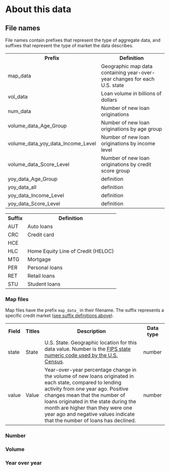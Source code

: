 # About this data

## File names

File names contain prefixes that represent the type of aggregate data, and suffixes that represent the type of market the data describes.

<table id="prefix">
  <tbody>
    <tr>
      <th>Prefix</th>
      <th>Definition</th>
    </tr>
    <tr>
      <td>map_data</td>
      <td>Geographic map data containing year-over-year changes for each U.S. state</td>
    </tr>
    <tr>
      <td>vol_data</td>
      <td>Loan volume in billions of dollars</td>
    </tr>
    <tr>
      <td>num_data</td>
      <td>Number of new loan originations</td>
    </tr>
    <tr>
      <td>volume_data_Age_Group</td>
      <td>Number of new loan originations by age group</td>
    </tr>
    <tr>
      <td>volume_data_yoy_data_Income_Level</td>
      <td>Number of new loan originations by income level</td>
    </tr>
    <tr>
      <td>volume_data_Score_Level</td>
      <td>Number of new loan originations by credit score group</td>
    </tr>
    <tr>
      <td>yoy_data_Age_Group</td>
      <td>definition</td>
    </tr>
    <tr>
      <td>yoy_data_all</td>
      <td>definition</td>
    </tr>
    <tr>
      <td>yoy_data_Income_Level</td>
      <td>definition</td>
    </tr>
    <tr>
      <td>yoy_data_Score_Level</td>
      <td>definition</td>
    </tr>
  </tbody>
</table>


<table id="suffix">
  <tbody>
    <tr>
      <th>Suffix</th>
      <th>Definition</th>
    </tr>
    <tr>
      <td>AUT</td>
      <td>Auto loans</td>
    </tr>
    <tr>
      <td>CRC</td>
      <td>Credit card</td>
    </tr>
    <tr>
      <td>HCE</td>
      <td> </td>
    </tr>
    <tr>
      <td>HLC</td>
      <td>Home Equity Line of Credit (HELOC)</td>
    </tr>
    <tr>
      <td>MTG</td>
      <td>Mortgage</td>
    </tr>
    <tr>
      <td>PER</td>
      <td>Personal loans</td>
    </tr>
    <tr>
      <td>RET</td>
      <td>Retail loans</td>
    </tr>
    <tr>
      <td>STU</td>
      <td>Student loans</td>
    </tr>
  </tbody>
</table>

### Map files

Map files have the prefix `map_data_` in their filename. The suffix represents a specific credit market ([see suffix definitions above](#suffix-definitions)).

<table>
  <tbody>
    <tr>
      <th>Field</th>
      <th>Titles</th>
      <th>Description</th>
      <th>Data type</th>
    </tr>
    <tr>
      <td>state</td>
      <td>State</td>
      <td>U.S. State. Geographic location for this data value. Number is the <a href="https://www.census.gov/geo/reference/ansi_statetables.html">FIPS state numeric code used by the U.S. Census</a>.</td>
      <td>number</td>
    </tr>
    <tr>
      <td>value</td>
      <td>Value</td>
      <td>Year-over-year percentage change in the volume of new loans originated in each state, compared to lending activity from one year ago.  Positive changes mean that the number of loans originated in the state during the month are higher than they were one year ago and negative values indicate that the number of loans has declined.
      </td>
      <td>number</td>
    </tr>
  </tbody>
</table>

### Number

### Volume

### Year over year

